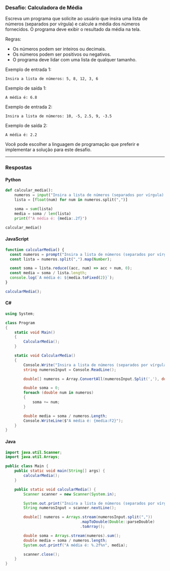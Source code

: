 ### Desafio: Calculadora de Média

Escreva um programa que solicite ao usuário que insira uma lista de números (separados por vírgula) e calcule a média dos números fornecidos. O programa deve exibir o resultado da média na tela.

Regras:

- Os números podem ser inteiros ou decimais.
- Os números podem ser positivos ou negativos.
- O programa deve lidar com uma lista de qualquer tamanho.


Exemplo de entrada 1:
```
Insira a lista de números: 5, 8, 12, 3, 6
````

Exemplo de saída 1:
```
A média é: 6.8
```

Exemplo de entrada 2:
```
Insira a lista de números: 10, -5, 2.5, 9, -3.5
```

Exemplo de saída 2:
```
A média é: 2.2
```

Você pode escolher a linguagem de programação que preferir e implementar a solução para este desafio. 

-----

### Respostas

#### Python

```python
def calcular_media():
    numeros = input("Insira a lista de números (separados por vírgula): ")
    lista = [float(num) for num in numeros.split(",")]

    soma = sum(lista)
    media = soma / len(lista)
    print(f"A média é: {media:.2f}")

calcular_media()
```

#### JavaScript

```javascript
function calcularMedia() {
  const numeros = prompt("Insira a lista de números (separados por vírgula):");
  const lista = numeros.split(",").map(Number);

  const soma = lista.reduce((acc, num) => acc + num, 0);
  const media = soma / lista.length;
  console.log(`A média é: ${media.toFixed(2)}`);
}

calcularMedia();
```


#### C#
```csharp
using System;

class Program
{
    static void Main()
    {
        CalcularMedia();
    }

    static void CalcularMedia()
    {
        Console.Write("Insira a lista de números (separados por vírgula): ");
        string numerosInput = Console.ReadLine();

        double[] numeros = Array.ConvertAll(numerosInput.Split(','), double.Parse);

        double soma = 0;
        foreach (double num in numeros)
        {
            soma += num;
        }

        double media = soma / numeros.Length;
        Console.WriteLine($"A média é: {media:F2}");
    }
}

```


#### Java
```java
import java.util.Scanner;
import java.util.Arrays;

public class Main {
    public static void main(String[] args) {
        calcularMedia();
    }

    public static void calcularMedia() {
        Scanner scanner = new Scanner(System.in);

        System.out.print("Insira a lista de números (separados por vírgula): ");
        String numerosInput = scanner.nextLine();

        double[] numeros = Arrays.stream(numerosInput.split(","))
                                 .mapToDouble(Double::parseDouble)
                                 .toArray();

        double soma = Arrays.stream(numeros).sum();
        double media = soma / numeros.length;
        System.out.printf("A média é: %.2f%n", media);

        scanner.close();
    }
}
```



